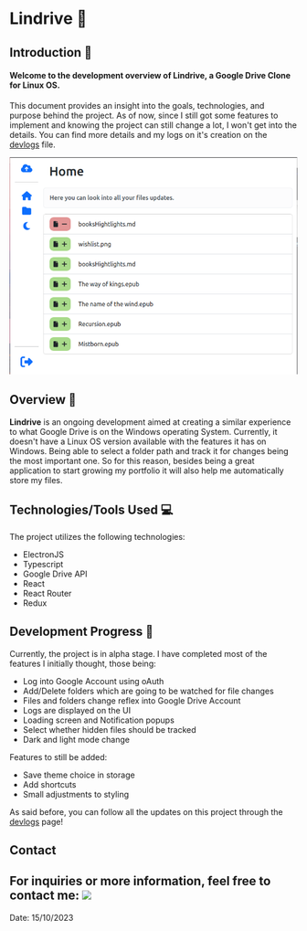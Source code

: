 # Lindrive 💾

## Introduction 🚀

#### Welcome to the development overview of Lindrive, a Google Drive Clone for Linux OS.
This document provides an insight into the goals, technologies, and purpose behind the project. As of now, since I still got some features to implement and knowing the project can still change a lot,  I won't get into the details. You can find more details and my logs on it's creation on the [devlogs](./docs/devlogs/Home.md) file.


<p align="center">
<img src="./docs/images/LindriveHome.png">
</p>

## Overview 🌟

**Lindrive** is an ongoing development aimed at creating a similar experience to what Google Drive is on the Windows
operating System. Currently, it doesn't have a Linux OS version available with the features it has on Windows. Being
able to select a folder path and track it for changes being the most important one. So for this reason, besides being a
great application to start growing my portfolio it will also help me automatically store my files.

## Technologies/Tools Used 💻

The project utilizes the following technologies:

- ElectronJS
- Typescript
- Google Drive API
- React
- React Router
- Redux

## Development Progress 🚧

Currently, the project is in alpha stage. I have completed most of the features I initially thought, those being:

* Log into Google Account using oAuth
* Add/Delete folders which are going to be watched for file changes
* Files and folders change reflex into Google Drive Account
* Logs are displayed on the UI
* Loading screen and Notification popups
* Select whether hidden files should be tracked
* Dark and light mode change

Features to still be added:

* Save theme choice in storage
* Add shortcuts
* Small adjustments to styling

As said before, you can follow all the updates on this project through
the [devlogs](./docs/devlogs/Home.md)  page!

## Contact

For inquiries or more information, feel free to contact me:
<a href="https://www.linkedin.com/in/leandro-bruner-a887361b8/" target="blank" alt="Linkedin">
<img src="https://img.shields.io/badge/-Linkedin-0e76a8?style=flat-square&logo=Linkedin&logoColor=white&link=https://www.linkedin.com/in/leandro-bruner-a887361b8/" /></a>
---
Date: 15/10/2023
